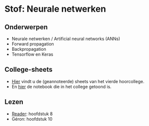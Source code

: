 # Stof: Neurale netwerken

## Onderwerpen

* Neurale netwerken / Artificial neural networks (ANNs)
* Forward propagation
* Backpropagation
* Tensorflow en Keras

## College-sheets

* [Hier](../files/4.neurale-netwerken.pdf) vindt u de (geannoteerde) sheets van het vierde hoorcollege.
* En [hier](https://github.com/hanze-hbo-ict/Machine-Learning/blob/master/Notebooks/Keras%20(live%20coding%20HC%204).ipynb) de notebook die in het college getoond is.

## Lezen

* [Reader](https://blackboard.hanze.nl/bbcswebdav/pid-6341209-dt-content-rid-108927618_2/xid-108927618_2): hoofdstuk 8
* Géron: hoofdstuk 10
